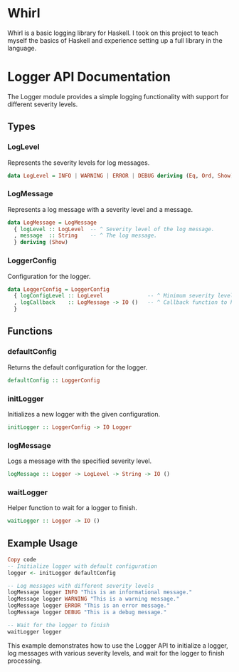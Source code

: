 # Whirl

Whirl is a basic logging library for Haskell. I took on this project to teach
myself the basics of Haskell and experience setting up a full library in the
language.

# Logger API Documentation

The Logger module provides a simple logging functionality with support for different severity levels.

## Types

### LogLevel

Represents the severity levels for log messages.

```haskell
data LogLevel = INFO | WARNING | ERROR | DEBUG deriving (Eq, Ord, Show)
```

### LogMessage

Represents a log message with a severity level and a message.

```haskell
data LogMessage = LogMessage
  { logLevel :: LogLevel  -- ^ Severity level of the log message.
  , message  :: String    -- ^ The log message.
  } deriving (Show)
```

### LoggerConfig

Configuration for the logger.

```haskell
data LoggerConfig = LoggerConfig
  { logConfigLevel :: LogLevel              -- ^ Minimum severity level to log.
  , logCallback    :: LogMessage -> IO ()   -- ^ Callback function to handle log messages.
  }
```

## Functions

### defaultConfig

Returns the default configuration for the logger.

```haskell
defaultConfig :: LoggerConfig
```

### initLogger

Initializes a new logger with the given configuration.

```haskell
initLogger :: LoggerConfig -> IO Logger
```

### logMessage

Logs a message with the specified severity level.

```haskell
logMessage :: Logger -> LogLevel -> String -> IO ()
```

### waitLogger

Helper function to wait for a logger to finish.

```haskell
waitLogger :: Logger -> IO ()
```

## Example Usage

```haskell
Copy code
-- Initialize logger with default configuration
logger <- initLogger defaultConfig

-- Log messages with different severity levels
logMessage logger INFO "This is an informational message."
logMessage logger WARNING "This is a warning message."
logMessage logger ERROR "This is an error message."
logMessage logger DEBUG "This is a debug message."

-- Wait for the logger to finish
waitLogger logger
```

This example demonstrates how to use the Logger API to initialize a logger, log messages with various severity levels, and wait for the logger to finish processing.
